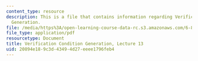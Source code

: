 ```yaml
---
content_type: resource
description: This is a file that contains information regarding Verification Condition
  Generation.
file: /media/https%3A/open-learning-course-data-rc.s3.amazonaws.com/6-820-fundamentals-of-program-analysis-fall-2015/20894e189c3d43494d27eeee1796feb4_MIT6_820F15_L13.pdf
file_type: application/pdf
resourcetype: Document
title: Verification Condition Generation, Lecture 13
uid: 20894e18-9c3d-4349-4d27-eeee1796feb4
---
```


